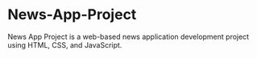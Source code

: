 # News-App-Project
News App Project is a web-based news application development project using HTML, CSS, and JavaScript.